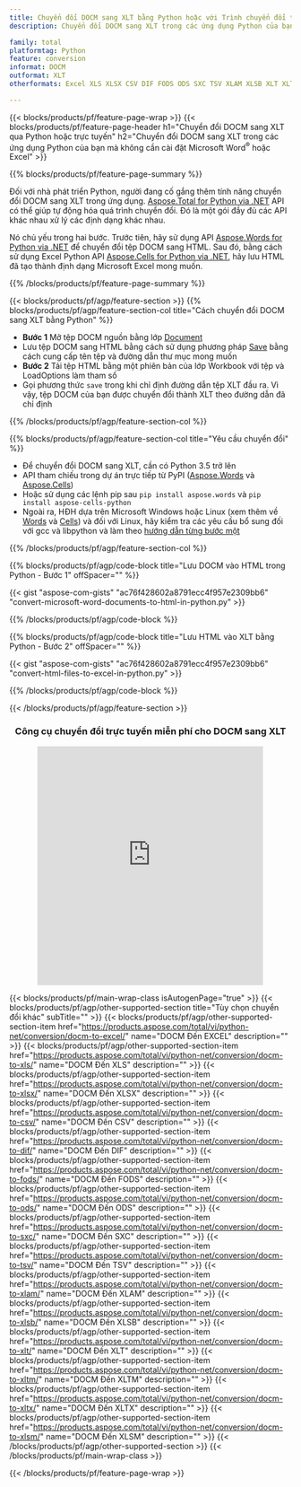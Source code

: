 ```yaml
---
title: Chuyển đổi DOCM sang XLT bằng Python hoặc với Trình chuyển đổi trực tuyến miễn phí
description: Chuyển đổi DOCM sang XLT trong các ứng dụng Python của bạn mà không cần sử dụng Microsoft Word hoặc Excel hoặc trực tuyến. Kiểm tra trình chuyển đổi trực tuyến CSV sang POT miễn phí một cách nhanh chóng trước khi tích hợp mã. 

family: total
platformtag: Python
feature: conversion
informat: DOCM
outformat: XLT
otherformats: Excel XLS XLSX CSV DIF FODS ODS SXC TSV XLAM XLSB XLT XLTM XLSM XLTX

---
```

{{< blocks/products/pf/feature-page-wrap >}}
{{< blocks/products/pf/feature-page-header h1="Chuyển đổi DOCM sang XLT qua Python hoặc trực tuyến" h2="Chuyển đổi DOCM sang XLT trong các ứng dụng Python của bạn mà không cần cài đặt Microsoft Word<sup>&reg;</sup> hoặc Excel" >}}

{{% blocks/products/pf/feature-page-summary %}}

Đối với nhà phát triển Python, người đang cố gắng thêm tính năng chuyển đổi DOCM sang XLT trong ứng dụng. [Aspose.Total for Python via .NET](https://products.aspose.com/total/python-net/) API có thể giúp tự động hóa quá trình chuyển đổi. Đó là một gói đầy đủ các API khác nhau xử lý các định dạng khác nhau.

Nó chủ yếu trong hai bước. Trước tiên, hãy sử dụng API [Aspose.Words for Python via .NET](https://products.aspose.com/words/python-net/) để chuyển đổi tệp DOCM sang HTML. Sau đó, bằng cách sử dụng Excel Python API [Aspose.Cells for Python via .NET](https://products.aspose.com/cells/python-net/), hãy lưu HTML đã tạo thành định dạng Microsoft Excel mong muốn. 

{{% /blocks/products/pf/feature-page-summary %}}

{{< blocks/products/pf/agp/feature-section >}}
{{% blocks/products/pf/agp/feature-section-col title="Cách chuyển đổi DOCM sang XLT bằng Python" %}}
- **Bước 1** Mở tệp DOCM nguồn bằng lớp [Document](https://reference.aspose.com/words/python-net/aspose.words/document/)
- Lưu tệp DOCM sang HTML bằng cách sử dụng phương pháp [Save](https://reference.aspose.com/words/python-net/aspose.words/document/save/) bằng cách cung cấp tên tệp và đường dẫn thư mục mong muốn
-  **Bước 2** Tải tệp HTML bằng một phiên bản của lớp Workbook với tệp và LoadOptions làm tham số
-  Gọi phương thức `save` trong khi chỉ định đường dẫn tệp XLT đầu ra. Vì vậy, tệp DOCM của bạn được chuyển đổi thành XLT theo đường dẫn đã chỉ định

{{% /blocks/products/pf/agp/feature-section-col %}}

{{% blocks/products/pf/agp/feature-section-col title="Yêu cầu chuyển đổi" %}}

- Để chuyển đổi DOCM sang XLT, cần có Python 3.5 trở lên
- API tham chiếu trong dự án trực tiếp từ PyPI ([Aspose.Words](https://pypi.org/project/aspose-words/) và [Aspose.Cells](https://pypi.org/project/aspose-cells-python/))
-  Hoặc sử dụng các lệnh pip sau ```pip install aspose.words``` và ```pip install aspose-cells-python``` 
-  Ngoài ra, HĐH dựa trên Microsoft Windows hoặc Linux (xem thêm về [Words](https://docs.aspose.com/words/python-net/system-requirements/) và [Cells](https://docs.aspose.com/cells/python-net/getting-started/#installation)) và đối với Linux, hãy kiểm tra các yêu cầu bổ sung đối với gcc và libpython và làm theo [hướng dẫn từng bước một](https://docs.aspose.com/words/python-net/installation/)
 

{{% /blocks/products/pf/agp/feature-section-col %}}

{{% blocks/products/pf/agp/code-block title="Lưu DOCM vào HTML trong Python - Bước 1" offSpacer="" %}}

{{< gist "aspose-com-gists" "ac76f428602a8791ecc4f957e2309bb6" "convert-microsoft-word-documents-to-html-in-python.py" >}}

{{% /blocks/products/pf/agp/code-block %}}

{{% blocks/products/pf/agp/code-block title="Lưu HTML vào XLT bằng Python - Bước 2" offSpacer="" %}}

{{< gist "aspose-com-gists" "ac76f428602a8791ecc4f957e2309bb6" "convert-html-files-to-excel-in-python.py" >}}

{{% /blocks/products/pf/agp/code-block %}}

{{< /blocks/products/pf/agp/feature-section >}}
<div class="container-fluid agp-content bg-white aboutfile box-1 vh100 section nopbtm">
<div class=container>
<div class=row>
<div class="demobox tc col-md-12 padding-0" align="center">

<h3>Công cụ chuyển đổi trực tuyến miễn phí cho DOCM sang XLT</h3>

<iframe style="border: none; height: 426px;" scrolling="no" src="https://total-conversion-app-65z5r2lp.qa.k8s.dynabic.com/?to=xlt&from=docm" id="child-iframe" width="80%"></iframe>

</div></div>
</div></div>

{{< blocks/products/pf/main-wrap-class isAutogenPage="true" >}}
{{< blocks/products/pf/agp/other-supported-section title="Tùy chọn chuyển đổi khác" subTitle="" >}}
{{< blocks/products/pf/agp/other-supported-section-item href="https://products.aspose.com/total/vi/python-net/conversion/docm-to-excel/" name="DOCM Đến EXCEL" description="" >}}
{{< blocks/products/pf/agp/other-supported-section-item href="https://products.aspose.com/total/vi/python-net/conversion/docm-to-xls/" name="DOCM Đến XLS" description="" >}}
{{< blocks/products/pf/agp/other-supported-section-item href="https://products.aspose.com/total/vi/python-net/conversion/docm-to-xlsx/" name="DOCM Đến XLSX" description="" >}}
{{< blocks/products/pf/agp/other-supported-section-item href="https://products.aspose.com/total/vi/python-net/conversion/docm-to-csv/" name="DOCM Đến CSV" description="" >}}
{{< blocks/products/pf/agp/other-supported-section-item href="https://products.aspose.com/total/vi/python-net/conversion/docm-to-dif/" name="DOCM Đến DIF" description="" >}}
{{< blocks/products/pf/agp/other-supported-section-item href="https://products.aspose.com/total/vi/python-net/conversion/docm-to-fods/" name="DOCM Đến FODS" description="" >}}
{{< blocks/products/pf/agp/other-supported-section-item href="https://products.aspose.com/total/vi/python-net/conversion/docm-to-ods/" name="DOCM Đến ODS" description="" >}}
{{< blocks/products/pf/agp/other-supported-section-item href="https://products.aspose.com/total/vi/python-net/conversion/docm-to-sxc/" name="DOCM Đến SXC" description="" >}}
{{< blocks/products/pf/agp/other-supported-section-item href="https://products.aspose.com/total/vi/python-net/conversion/docm-to-tsv/" name="DOCM Đến TSV" description="" >}}
{{< blocks/products/pf/agp/other-supported-section-item href="https://products.aspose.com/total/vi/python-net/conversion/docm-to-xlam/" name="DOCM Đến XLAM" description="" >}}
{{< blocks/products/pf/agp/other-supported-section-item href="https://products.aspose.com/total/vi/python-net/conversion/docm-to-xlsb/" name="DOCM Đến XLSB" description="" >}}
{{< blocks/products/pf/agp/other-supported-section-item href="https://products.aspose.com/total/vi/python-net/conversion/docm-to-xlt/" name="DOCM Đến XLT" description="" >}}
{{< blocks/products/pf/agp/other-supported-section-item href="https://products.aspose.com/total/vi/python-net/conversion/docm-to-xltm/" name="DOCM Đến XLTM" description="" >}}
{{< blocks/products/pf/agp/other-supported-section-item href="https://products.aspose.com/total/vi/python-net/conversion/docm-to-xltx/" name="DOCM Đến XLTX" description="" >}}
{{< blocks/products/pf/agp/other-supported-section-item href="https://products.aspose.com/total/vi/python-net/conversion/docm-to-xlsm/" name="DOCM Đến XLSM" description="" >}}
{{< /blocks/products/pf/agp/other-supported-section >}}
{{< /blocks/products/pf/main-wrap-class >}}

{{< /blocks/products/pf/feature-page-wrap >}}